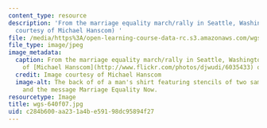 ```yaml
---
content_type: resource
description: 'From the marriage equality march/rally in Seattle, Washington. (Image
  courtesy of Michael Hanscom) '
file: /media/https%3A/open-learning-course-data-rc.s3.amazonaws.com/wgs-640-studies-in-womens-life-narratives-interrogating-marriage-case-studies-in-american-law-and-culture-fall-2007/c284b600aa231a4be59198dc95894f27_wgs-640f07.jpg
file_type: image/jpeg
image_metadata:
  caption: From the marriage equality march/rally in Seattle, Washington. (Image courtesy
    of [Michael Hanscom](http://www.flickr.com/photos/djwudi/6035433) on Flickr.)
  credit: Image courtesy of Michael Hanscom
  image-alt: The back of of a man's shirt featuring stencils of two same-sex couples
    and the message Marriage Equality Now.
resourcetype: Image
title: wgs-640f07.jpg
uid: c284b600-aa23-1a4b-e591-98dc95894f27
---
```

